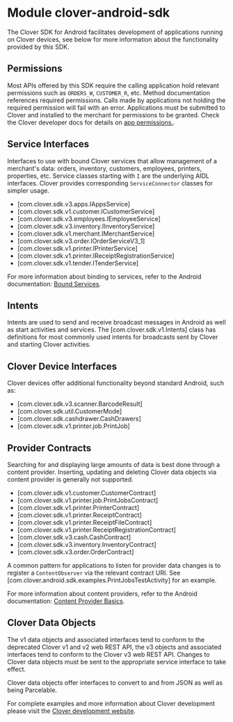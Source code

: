 # Module clover-android-sdk
The Clover SDK for Android facilitates development of applications running on Clover devices, see
  below for more information about the functionality provided by this SDK.

## Permissions
Most APIs offered by this SDK require the calling application hold relevant permissions such as
  `ORDERS_W`, `CUSTOMER_R`, etc. Method documentation references required permissions. Calls made by
  applications not holding the required permission will fail with an error. Applications must be
  submitted to Clover and installed to the merchant for permissions to be granted. Check the Clover 
  developer docs for details on 
  <a href="https://docs.clover.com/dev/docs/app-settings" target="_blank">app permissions.</a>.

## Service Interfaces
Interfaces to use with bound Clover services that allow management of a merchant's data: orders,
  inventory, customers, employees, printers, properties, etc. Service classes starting with `I` are
  the underlying AIDL interfaces. Clover provides corresponding `ServiceConnector` classes for 
  simpler usage.
 * [com.clover.sdk.v3.apps.IAppsService]
 * [com.clover.sdk.v1.customer.ICustomerService]
 * [com.clover.sdk.v3.employees.IEmployeeService]
 * [com.clover.sdk.v3.inventory.IInventoryService]
 * [com.clover.sdk.v1.merchant.IMerchantService]
 * [com.clover.sdk.v3.order.IOrderServiceV3_1]
 * [com.clover.sdk.v1.printer.IPrinterService]
 * [com.clover.sdk.v1.printer.IReceiptRegistrationService]
 * [com.clover.sdk.v1.tender.ITenderService]

For more information about binding to services, refer to the Android documentation:
<a href="http://developer.android.com/guide/components/bound-services.html#Binding" target="_blank">
    Bound Services</a>.

## Intents
Intents are used to send and receive broadcast messages in Android as well as start activities and
  services. The [com.clover.sdk.v1.Intents] class has definitions for most commonly used
  intents for broadcasts sent by Clover and starting Clover activities.

## Clover Device Interfaces
Clover devices offer additional functionality beyond standard Android, such as:
 * [com.clover.sdk.v3.scanner.BarcodeResult]
 * [com.clover.sdk.util.CustomerMode]
 * [com.clover.sdk.cashdrawer.CashDrawers]
 * [com.clover.sdk.v1.printer.job.PrintJob]

## Provider Contracts
Searching for and displaying large amounts of data is best done through a content provider.
  Inserting, updating and deleting Clover data objects via content provider is generally not
  supported.
 * [com.clover.sdk.v1.customer.CustomerContract]
 * [com.clover.sdk.v1.printer.job.PrintJobsContract]
 * [com.clover.sdk.v1.printer.PrinterContract]
 * [com.clover.sdk.v1.printer.ReceiptContract]
 * [com.clover.sdk.v1.printer.ReceiptFileContract]
 * [com.clover.sdk.v1.printer.ReceiptRegistrationContract]
 * [com.clover.sdk.v3.cash.CashContract]
 * [com.clover.sdk.v3.inventory.InventoryContract]
 * [com.clover.sdk.v3.order.OrderContract]

A common pattern for applications to listen for provider data changes is to register a
  `ContentObserver` via the relevant contract URI. See 
  [com.clover.android.sdk.examples.PrintJobsTestActivity] for an example.

For more information about content providers, refer to the Android documentation:
  <a href="https://developer.android.com/guide/topics/providers/content-provider-basics.html" target="_blank">
    Content Provider Basics</a>.

## Clover Data Objects
The v1 data objects and associated interfaces tend to conform to the deprecated Clover v1 and v2
  web REST API, the v3 objects and associated interfaces tend to conform to the Clover v3 web REST
  API. Changes to Clover data objects must be sent to the appropriate service interface to take
  effect.

Clover data objects offer interfaces to convert to and from JSON as well as being Parcelable.

For complete examples and more information about Clover development please visit the
  <a href="https://www.clover.com/developers" target="_blank">Clover development website</a>.